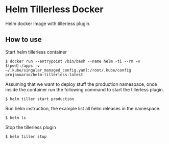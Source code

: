 # Helm Tillerless Docker

Helm docker image with tillerless plugin.

## How to use

Start helm tillerless container

    $ docker run --entrypoint /bin/bash --name helm -ti --rm -v $(pwd):/apps -v ~/.kube/singular_managed_config.yaml:/root/.kube/config prnjanuario/helm-tillerless:latest

Assuming that we want to deploy stuff the production namespace, once inside the container run the following command to start the tillerless plugin.

    $ helm tiller start production

Run helm instruction, the example list all helm releases in the namespace.

    $ helm ls

Stop the tillerless plugin

    $ helm tiller stop
